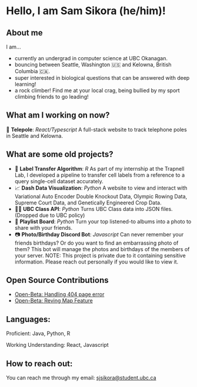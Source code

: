# Hello, I am Sam Sikora (he/him)!

## About me
I am...
- currently an undergrad in computer science at UBC Okanagan.
- bouncing between Seattle, Washington 🇺🇸 and Kelowna, British Columbia 🇨🇦.
- super interested in biological questions that can be answered with deep learning!
- a rock climber! Find me at your local crag, being bullied by my sport climbing friends to go leading!
  
## What am I working on now?

📱 **Telepole**: *React/Typescript* A full-stack website to track telephone poles in Seattle and Kelowna.

## What are some old projects?

- 🦠 **Label Transfer Algorithm**: *R* As part of my internship at the Trapnell Lab, I developed a pipeline to transfer cell labels from a reference to a query single-cell dataset accurately.
- 📈 **Dash Data Visualization**: *Python* A website to view and interact with Variational Auto Encoder Double Knockout Data, Olympic Rowing Data, Supreme Court Data, and Genetically Engineered Crop Data.
- 👩‍🏫 **UBC Class API**: *Python* Turns UBC Class data into JSON files. (Dropped due to UBC policy)
- 🎵 **Playlist Board**: *Python* Turn your top listened-to albums into a photo to share with your friends.
- 📷 **Photo/Birthday Discord Bot**: *Javascript* Can never remember your friends birthdays? Or do you want to find an embarrassing photo of them? This bot will manage the photos and birthdays of the members of your server. NOTE: This project is private due to it containing sensitive information. Please reach out personally if you would like to view it.

## Open Source Contributions

- [Open-Beta: Handling 404 page error](https://github.com/OpenBeta/open-tacos/pull/947)
- [Open-Beta: Reving Map Feature](https://github.com/OpenBeta/open-tacos/pull/953)

## Languages:
Proficient: Java, Python, R

Working Understanding: React, Javascript

## How to reach out:
You can reach me through my email: sjsikora@student.ubc.ca




<!--
**sjsikora/sjsikora** is a ✨ _special_ ✨ repository because its `README.md` (this file) appears on your GitHub profile.

Here are some ideas to get you started:

- 🔭 I’m currently working on ...
- 🌱 I’m currently learning ...
- 👯 I’m looking to collaborate on ...
- 🤔 I’m looking for help with ...
- 💬 Ask me about ...
- 📫 How to reach me: ...
- 😄 Pronouns: ...
- ⚡ Fun fact: ...
-->
